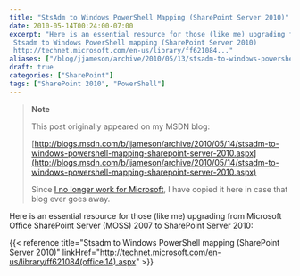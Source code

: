 ```yaml
---
title: "StsAdm to Windows PowerShell Mapping (SharePoint Server 2010)"
date: 2010-05-14T00:24:00-07:00
excerpt: "Here is an essential resource for those (like me) upgrading from Microsoft Office SharePoint Server (MOSS) 2007 to SharePoint Server 2010: 
 Stsadm to Windows PowerShell mapping (SharePoint Server 2010) 
 http://technet.microsoft.com/en-us/library/ff621084..."
aliases: ["/blog/jjameson/archive/2010/05/13/stsadm-to-windows-powershell-mapping-sharepoint-server-2010.aspx"]
draft: true
categories: ["SharePoint"]
tags: ["SharePoint 2010", "PowerShell"]
---
```


> **Note**
>
> This post originally appeared on my MSDN blog:
>
> [http://blogs.msdn.com/b/jjameson/archive/2010/05/14/stsadm-to-windows-powershell-mapping-sharepoint-server-2010.aspx](http://blogs.msdn.com/b/jjameson/archive/2010/05/14/stsadm-to-windows-powershell-mapping-sharepoint-server-2010.aspx)
>
> Since [I no longer work for Microsoft](/blog/jjameson/2011/09/02/last-day-with-microsoft), I have copied it here in case that blog ever goes away.

Here is an essential resource for those (like me) upgrading from Microsoft Office SharePoint Server (MOSS) 2007 to SharePoint Server 2010:

{{< reference title="Stsadm to Windows PowerShell mapping (SharePoint Server 2010)" linkHref="http://technet.microsoft.com/en-us/library/ff621084(office.14).aspx" >}}

